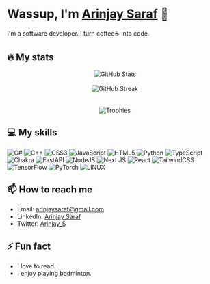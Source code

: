 <!-- Introduction -->
# Wassup, I'm [Arinjay Saraf](https://arinjaysaraf.github.io/) 👋

I'm a software developer.
I turn coffee☕ into code.

<!-- Your badges -->
## 🔥 My stats
<p align="center">
  <img src="https://github-readme-stats.vercel.app/api?username=arinjaysaraf&show_icons=true&theme=radical" alt="GitHub Stats" /><br/><br/>
  <img src="https://github-readme-streak-stats.herokuapp.com/?user=arinjaysaraf&theme=radical" alt="GitHub Streak" /><br/><br/>
<br/>
  <img src="https://github-profile-trophy.vercel.app/?username=arinjaysaraf&theme=radical&margin-w=15&margin-h=15&column=7" alt="Trophies" /><br/>
</p>

<!-- Your skills -->
## 💻 My skills

![C#](https://img.shields.io/badge/c%23-%23239120.svg?style=for-the-badge&logo=c-sharp&logoColor=white) ![C++](https://img.shields.io/badge/c++-%2300599C.svg?style=for-the-badge&logo=c%2B%2B&logoColor=white) ![CSS3](https://img.shields.io/badge/css3-%231572B6.svg?style=for-the-badge&logo=css3&logoColor=white) ![JavaScript](https://img.shields.io/badge/javascript-%23323330.svg?style=for-the-badge&logo=javascript&logoColor=%23F7DF1E) ![HTML5](https://img.shields.io/badge/html5-%23E34F26.svg?style=for-the-badge&logo=html5&logoColor=white) ![Python](https://img.shields.io/badge/python-3670A0?style=for-the-badge&logo=python&logoColor=ffdd54) ![TypeScript](https://img.shields.io/badge/typescript-%23007ACC.svg?style=for-the-badge&logo=typescript&logoColor=white) ![Chakra](https://img.shields.io/badge/chakra-%234ED1C5.svg?style=for-the-badge&logo=chakraui&logoColor=white) ![FastAPI](https://img.shields.io/badge/FastAPI-005571?style=for-the-badge&logo=fastapi) ![NodeJS](https://img.shields.io/badge/node.js-6DA55F?style=for-the-badge&logo=node.js&logoColor=white) ![Next JS](https://img.shields.io/badge/Next-black?style=for-the-badge&logo=next.js&logoColor=white) ![React](https://img.shields.io/badge/react-%2320232a.svg?style=for-the-badge&logo=react&logoColor=%2361DAFB) ![TailwindCSS](https://img.shields.io/badge/tailwindcss-%2338B2AC.svg?style=for-the-badge&logo=tailwind-css&logoColor=white) ![TensorFlow](https://img.shields.io/badge/TensorFlow-%23FF6F00.svg?style=for-the-badge&logo=TensorFlow&logoColor=white) ![PyTorch](https://img.shields.io/badge/PyTorch-%23EE4C2C.svg?style=for-the-badge&logo=PyTorch&logoColor=white) ![LINUX](https://img.shields.io/badge/Linux-FCC624?style=for-the-badge&logo=linux&logoColor=black)


<!-- Your social media handles -->
## 📫 How to reach me
- Email: arinjaysaraf@gmail.com
- LinkedIn: [Arinjay Saraf](https://www.linkedin.com/in/arinjaysaraf/)
- Twitter: [Arinjay_S](https://twitter.com/arinjaysaraf)

<!-- Some fun facts about you -->
## ⚡ Fun fact
- I love to read.
- I enjoy playing badminton.


